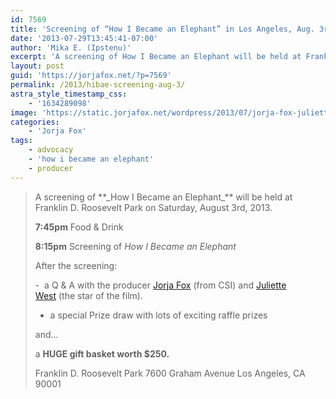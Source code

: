 ```yaml
---
id: 7569
title: 'Screening of “How I Became an Elephant” in Los Angeles, Aug. 3rd'
date: '2013-07-29T13:45:41-07:00'
author: 'Mika E. (Ipstenu)'
excerpt: 'A screening of How I Became an Elephant will be held at Franklin D. Roosevelt Park on Saturday, August 3rd, 2013.'
layout: post
guid: 'https://jorjafox.net/?p=7569'
permalink: /2013/hibae-screening-aug-3/
astra_style_timestamp_css:
    - '1634289098'
image: 'https://static.jorjafox.net/wordpress/2013/07/jorja-fox-juliette-west-screening.jpg'
categories:
    - 'Jorja Fox'
tags:
    - advocacy
    - 'how i became an elephant'
    - producer
---
```


<blockquote>A screening of **_How I Became an Elephant_** will be held at Franklin D. Roosevelt Park on Saturday, August 3rd, 2013.

**7:45pm** Food &amp; Drink

**8:15pm** Screening of _How I Became an Elephant_

After the screening:

-  a Q &amp; A with the producer <a title="Jorja Fox producer of How I Became an Elephant" href="http://www.imdb.com/name/nm0289080/" target="_blank">Jorja Fox</a> (from CSI) and <a title="Juliette West star of How I Became an Elephant" href="http://www.juliettespeaks.org/" target="_blank">Juliette West</a> (the star of the film).
- a special Prize draw with lots of exciting raffle prizes

and…

a **HUGE gift basket worth $250.**

Franklin D. Roosevelt Park
7600 Graham Avenue
Los Angeles, CA 90001</blockquote>
